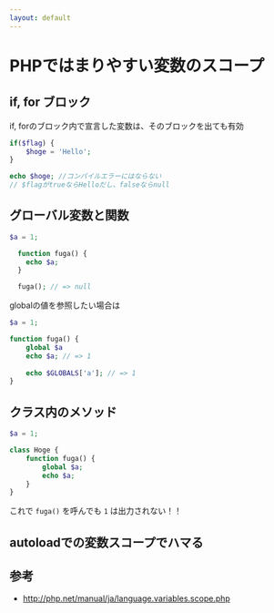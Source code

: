 ```yaml
---
layout: default
---
```


# PHPではまりやすい変数のスコープ

## if, for ブロック

if, forのブロック内で宣言した変数は、そのブロックを出ても有効

```php
if($flag) {
    $hoge = 'Hello';
}

echo $hoge; //コンパイルエラーにはならない
// $flagがtrueならHelloだし、falseならnull
```


## グローバル変数と関数

```php
$a = 1;

  function fuga() {
    echo $a;
  }

  fuga(); // => null
```


globalの値を参照したい場合は


```php
$a = 1;

function fuga() {
    global $a
    echo $a; // => 1
    
    echo $GLOBALS['a']; // => 1
}
```

## クラス内のメソッド

```php
$a = 1;

class Hoge {
    function fuga() {
        global $a;
        echo $a;
    }
}
```

これで `fuga()` を呼んでも `1` は出力されない！！

## autoloadでの変数スコープでハマる

## 参考

* http://php.net/manual/ja/language.variables.scope.php
